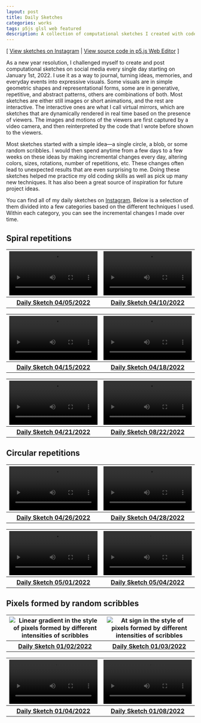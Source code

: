```yaml
---
layout: post
title: Daily Sketches
categories: works
tags: p5js glsl web featured
description: A collection of computational sketches I created with code in the year 2022.
---
```


[ [View sketches on Instagram](http://instagram.com/jackbdu/) \| [View source code in p5.js Web Editor](https://editor.p5js.org/jackbdu/sketches) ]

<!--more-->

As a new year resolution, I challenged myself to create and post computational sketches on social media every single day starting on January 1st, 2022. I use it as a way to journal, turning ideas, memories, and everyday events into expressive visuals. Some visuals are in simple geometric shapes and representational forms, some are in generative, repetitive, and abstract patterns, others are combinations of both. Most sketches are either still images or short animations, and the rest are interactive. The interactive ones are what I call virtual mirrors, which are sketches that are dynamically rendered in real time based on the presence of viewers. The images and motions of the viewers are first captured by a video camera, and then reinterpreted by the code that I wrote before shown to the viewers.

Most sketches started with a simple idea—a single circle, a blob, or some random scribbles. I would then spend anytime from a few days to a few weeks on these ideas by making incremental changes every day, altering colors, sizes, rotations, number of repetitions, etc. These changes often lead to unexpected results that are even surprising to me. Doing these sketches helped me practice my old coding skills as well as pick up many new techniques. It has also been a great source of inspiration for future project ideas.

You can find all of my daily sketches on [Instagram](http://instagram.com/jackbdu/). Below is a selection of them divided into a few categories based on the different techniques I used. Within each category, you can see the incremental changes I made over time.

## Spiral repetitions

<table style="width: 100%;">
  <thead><tr>
    <th>
      <video loop autoplay width="100%" preload="auto">
        <source src="/media{{ page.url }}20220405-spiral-bright-circles-on-dark-background-loop.mp4" type='video/mp4'>
      </video>
    </th>
    <th>
      <video loop autoplay width="100%" preload="auto">
        <source src="/media{{ page.url }}20220410-blue-to-red-animated-spiral-hollow-squares-on-dark-background-loop.mp4" type='video/mp4'>
      </video>
    </th>
  </tr></thead>
  <tbody><tr style="text-align: center;">
    <th>
      <a href="https://www.instagram.com/p/Cb-sw3KLtdk/" target="_blank">Daily Sketch 04/05/2022</a>
    </th>
    <th>
      <a href="https://www.instagram.com/p/CcLxyWzrDvc/" target="_blank">Daily Sketch 04/10/2022</a>
    </th>
  </tr></tbody>
</table>
<table style="width: 100%;">
  <thead><tr>
    <th>
      <video loop autoplay width="100%" preload="auto">
        <source src="/media{{ page.url }}20220415-three-animated-green-to-blue-spiral-springs.mp4" type='video/mp4'>
      </video>
    </th>
    <th>
      <video loop autoplay width="100%" preload="auto">
        <source src="/media{{ page.url }}20220418-five-animated-white-shells.mp4" type='video/mp4'>
      </video>
    </th>
  </tr></thead>
  <tbody><tr style="text-align: center;">
    <th>
      <a href="https://www.instagram.com/p/CcYqJzGrRiV/" target="_blank">Daily Sketch 04/15/2022</a>
    </th>
    <th>
      <a href="https://www.instagram.com/p/CcgbIiTL70i/" target="_blank">Daily Sketch 04/18/2022</a>
    </th>
  </tr></tbody>
</table>
<table style="width: 100%;">
  <thead><tr>
    <th>
      <video loop autoplay width="100%" preload="auto">
        <source src="/media{{ page.url }}20220421-animated-red-to-blue-flower.mp4" type='video/mp4'>
      </video>
    </th>
    <th>
      <video loop autoplay width="100%" preload="auto">
        <source src="/media{{ page.url }}20220822-animated-light-blue-four-petal-flower.mp4" type='video/mp4'>
      </video>
    </th>
  </tr></thead>
  <tbody><tr style="text-align: center;">
    <th>
      <a href="https://www.instagram.com/p/CcoKDVvr9W1/" target="_blank">Daily Sketch 04/21/2022</a>
    </th>
    <th>
      <a href="https://www.instagram.com/p/Chjd4-nOZyS/" target="_blank">Daily Sketch 08/22/2022</a>
    </th>
  </tr></tbody>
</table>

## Circular repetitions

<table style="width: 100%;">
  <thead><tr>
    <th>
      <video loop autoplay width="100%" preload="auto">
        <source src="/media{{ page.url }}20220426-negative-circle-from-springy-circles.mp4" type='video/mp4'>
      </video>
    </th>
    <th>
      <video loop autoplay width="100%" preload="auto">
        <source src="/media{{ page.url }}20220428-negative-blob-from-colorful-springy-circles.mp4" type='video/mp4'>
      </video>
    </th>
  </tr></thead>
  <tbody><tr style="text-align: center;">
    <th>
      <a href="https://www.instagram.com/p/Cc005U0MHcx/" target="_blank">Daily Sketch 04/26/2022</a>
    </th>
    <th>
      <a href="https://www.instagram.com/p/Cc6GhnhrkIQ/" target="_blank">Daily Sketch 04/28/2022</a>
    </th>
  </tr></tbody>
</table>
<table style="width: 100%;">
  <thead><tr>
    <th>
      <video loop autoplay width="100%" preload="auto">
        <source src="/media{{ page.url }}20220501-donut-blob-from-colorful-hollow-circles.mp4" type='video/mp4'>
      </video>
    </th>
    <th>
      <video loop autoplay width="100%" preload="auto">
        <source src="/media{{ page.url }}20220504-balloon-blob-from-color-changing-hollow-circles.mp4" type='video/mp4'>
      </video>
    </th>
  </tr></thead>
  <tbody><tr style="text-align: center;">
    <th>
      <a href="https://www.instagram.com/p/CdBVC0VsuZI/" target="_blank">Daily Sketch 05/01/2022</a>
    </th>
    <th>
      <a href="https://www.instagram.com/p/CdJmDnTLdqH/" target="_blank">Daily Sketch 05/04/2022</a>
    </th>
  </tr></tbody>
</table>

## Pixels formed by random scribbles

<table style="width: 100%;">
  <thead><tr>
    <th>
      <img src="/media{{ page.url }}20220102-linear-gradient.png" alt='Linear gradient in the style of pixels formed by different intensities of scribbles'>
    </th>
    <th>
      <img src="/media{{ page.url }}20220103-at-sign.png" alt='At sign in the style of pixels formed by different intensities of scribbles'>
    </th>
  </tr></thead>
  <tbody><tr style="text-align: center;">
    <th>
      <a href="https://www.instagram.com/p/CYOergphFY1/" target="_blank">Daily Sketch 01/02/2022</a>
    </th>
    <th>
      <a href="https://www.instagram.com/p/CYQ5pvDrnMj/" target="_blank">Daily Sketch 01/03/2022</a>
    </th>
  </tr></tbody>
</table>
<table style="width: 100%;">
  <thead><tr>
    <th>
      <video loop autoplay width="100%" preload="auto">
        <source src="/media{{ page.url }}20220104-jackbdu-instagram.mp4" type='video/mp4'>
      </video>
    </th>
    <th>
      <video loop autoplay width="100%" preload="auto">
        <source src="/media{{ page.url }}20220108-monochrome-green-curve-countdown-short-infinite-loop.mp4" type='video/mp4'>
      </video>
    </th>
  </tr></thead>
  <tbody><tr style="text-align: center;">
    <th>
      <a href="https://www.instagram.com/p/CYT6t1Ph8jY/" target="_blank">Daily Sketch 01/04/2022</a>
    </th>
    <th>
      <a href="https://www.instagram.com/p/CYedi-dBdqz/" target="_blank">Daily Sketch 01/08/2022</a>
    </th>
  </tr></tbody>
</table>
